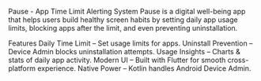 Pause - App Time Limit Alerting System
Pause is a digital well-being app that helps users build healthy screen habits by setting daily app usage limits, blocking apps after the limit, and even preventing uninstallation.

Features 
Daily Time Limit – Set usage limits for apps.
Uninstall Prevention – Device Admin blocks uninstallation attempts.
Usage Insights – Charts & stats of daily app activity.
Modern UI – Built with Flutter for smooth cross-platform experience.
Native Power – Kotlin handles Android Device Admin.


